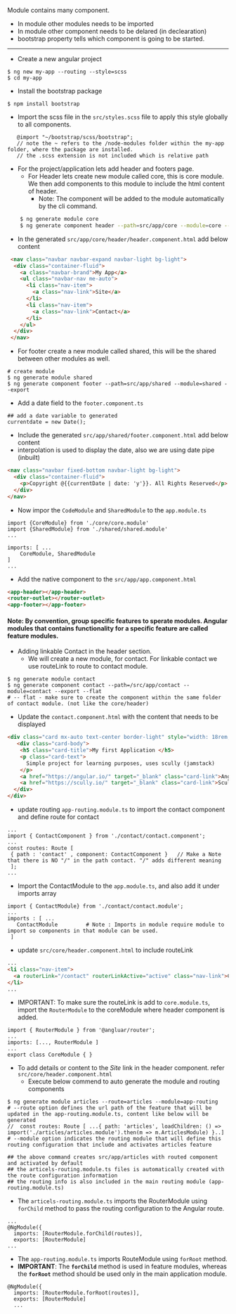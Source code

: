 Module contains many component.
  - In module other modules needs to be imported
  - In module other component needs to be delared (in declearation)
  - bootstrap property tells which component is going to be started.

--------------

- Create a new angular project 
```
$ ng new my-app --routing --style=scss 
$ cd my-app
```
- Install the bootstrap package
```
$ npm install bootstrap
```
 - Import the scss file in the `src/styles.scss` file to apply this style globally to all components.
```
   @import "~/bootstrap/scss/bootstrap";
   // note the ~ refers to the /node-modules folder within the my-app folder, where the package are installed.
   // the .scss extension is not included which is relative path
```
- For the project/application lets add header and footers page.
    - For Header lets create new module called core, this is core module. We then add components to this module to include the html content of header.
      - Note: The component will be added to the module automatically by the cli command.
```sh
    $ ng generate module core
    $ ng generate component header --path=src/app/core --module=core --export 
```
   - In the generated `src/app/core/header/header.component.html` add below content
```html 
 <nav class="navbar navbar-expand navbar-light bg-light">
  <div class="container-fluid">
    <a class="navbar-brand">My App</a>
    <ul class="navbar-nav me-auto">
      <li class="nav-item">
        <a class="nav-link">Site</a>
      </li>
      <li class="nav-item">
        <a class="nav-link">Contact</a>
      </li>
    </ul>
  </div>
 </nav>
 ```
   - For footer create a new module called shared, this will be the shared between other modules as well.
```
# create module
$ ng generate module shared
$ ng generate component footer --path=src/app/shared --module=shared --export 
```
   - Add a date field to the `footer.component.ts`
```
## add a date variable to generated
currentdate = new Date();
```
  - Include the generated `src/app/shared/footer.component.html` add below content
  - interpolation is used to display the date, also we are using date pipe (inbuilt)
 ```html
<nav class="navbar fixed-bottom navbar-light bg-light">
  <div class="container-fluid">
    <p>Copyright @{{currentDate | date: 'y'}}. All Rights Reserved</p>
  </div>
</nav>
```

- Now impor the `CodeModule` and `SharedModule` to the `app.module.ts`
```
import {CoreModule} from './core/core.module'
import {SharedModule} from './shared/shared.module'
...

imports: [ ...
    CoreModule, SharedModule
]
...
```
- Add the native component to the `src/app/app.component.html` 

```html
<app-header></app-header>
<router-outlet></router-outlet>
<app-footer></app-footer>
```
#### Note: By convention, group specific features to sperate modules. Angular modules that contains functionality for a specific feature are called feature modules.

- Adding linkable Contact in the header section.
   - We will create a new module, for contact. For linkable contact we use routeLink to route to contact module.
```
$ ng generate module contact
$ ng generate component contact --path=/src/app/contact --module=contact --export --flat
# -- flat - make sure to create the component within the same folder of contact module. (not like the core/header)
```
  - Update the `contact.component.html` with the content that needs to be displayed
```html
<div class="card mx-auto text-center border-light" style="width: 18rem;">
   <div class="card-body">
    <h5 class="card-title">My first Application </h5>
    <p class="card-text">
      Simple project for learning purposes, uses scully (jamstack)
    </p>
    <a href="https://angular.io/" target="_blank" class="card-link">Angular</a>
    <a href="https://scully.io/" target="_blank" class="card-link">Scully</a>
  </div>
</div>
```
   - update routing `app-routing.module.ts` to import the contact component and define route for contact
```
...
import { ContactComponent } from './contact/contact.component';
...
const routes: Route [
 { path : 'contact' , component: ContactComponent }   // Make a Note that there is NO "/" in the path contact. "/" adds different meaning
 ];
...
```
   - Import the ContactModule to the `app.module.ts`, and also add it under imports array
```
import { ContactModule} from './contact/contact.module';
...
imports : [ ...
   ContactModule         # Note : Imports in module require module to import so components in that module can be used.
 ]
```
   - update `src/core/header.component.html` to include routeLink
```html
...
<li class="nav-item">
  <a routerLink="/contact" routerLinkActive="active" class="nav-link">Contact</a>
</li>
...
```
 - IMPORTANT: To make sure the routeLink is add to `core.module.ts`, import the `RouterModule` to the coreModule where header component is added.
```
import { RouterModule } from '@angluar/router';
...
imports: [..., RouterModule ]
...
export class CoreModule { }
```
- To add details or content to the _Site_ link in the header component. refer `src/core/header.component.html`
  - Execute below commend to auto generate the module and routing components 
```
$ ng generate module articles --route=articles --module=app-routing
# --route option defines the url path of the feature that will be updated in the app-routing.module.ts, content like below will be generated
//  const routes: Route [ ...{ path: 'articles', loadChildren: () => import('./articles/articles.module').then(m => m.ArticlesModule) }..]
# --module option indicates the routing module that will define this routing configuration that include and activates articles feature

## the above command creates src/app/articles with routed component and activated by default
## the articels-routing.module.ts files is automatically created with the route configuration information
## the routing info is also included in the main routing module (app-routing.module.ts)
```
  - The `articels-routing.module.ts` imports the RouterModule using `forChild` method to pass the routing configuration to the Angular route.
```
...
@NgModule({
  imports: [RouterModule.forChild(routes)],
  exports: [RouterModule]
...
```
  - The `app-routing.module.ts` imports RouteModule using `forRoot` method.
  - **IMPORTANT**: The **`forChild`** method is used in feature modules, whereas the **`forRoot`** method should be used only in the main application module.
```
@NgModule({
  imports: [RouterModule.forRoot(routes)],
  exports: [RouterModule]
  ...
```
